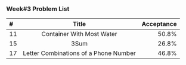 ###       Week#3 Problem List

| #  | Title  | Acceptance |
| :------------ |:---------------:| -----:|
| 11     | Container With Most Water | 50.8% |
| 15      | 3Sum |   26.8% |
| 17 | Letter Combinations of a Phone Number | 46.8% |
